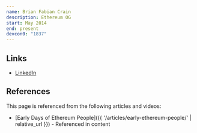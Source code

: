 ```yaml
---
name: Brian Fabian Crain
description: Ethereum OG
start: May 2014
end: present
devcon0: "1837"
---
```


## Links
- [LinkedIn](https://www.linkedin.com/in/bfcrain/)

## References

This page is referenced from the following articles and videos:

- [Early Days of Ethereum People]({{ '/articles/early-ethereum-people/' | relative_url }}) - Referenced in content
